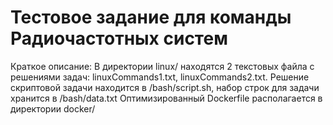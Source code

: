 # Тестовое задание для команды Радиочастотных систем
Краткое описание:
  В директории linux/ находятся 2 текстовых файла с решениями задач: linuxCommands1.txt, linuxCommands2.txt.
  Решение скриптовой задачи находится в /bash/script.sh, набор строк для задачи хранится в /bash/data.txt
  Оптимизированный Dockerfile располагается в директории docker/
